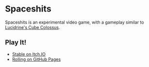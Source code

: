 Spaceshits
====

Spaceshits is an experimental video game, with a gameplay similar to [Lucidrine's Cube Colossus](https://www.kongregate.com/games/lucidrine/cube-colossus).

Play It!
----

- [Stable on Itch.IO](https://odepax.itch.io/spaceshits)
- [Rolling on GitHub Pages](https://odepax.github.io/spaceshits/)
